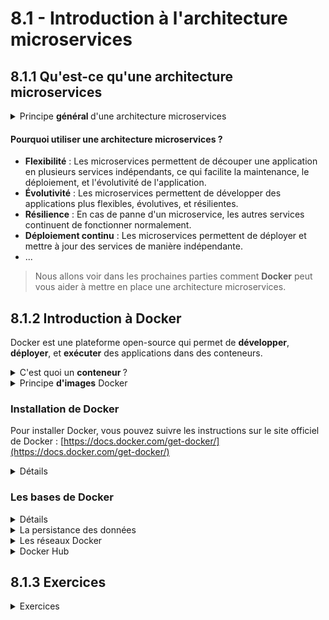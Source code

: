 # 8.1 - Introduction à l'architecture microservices

## 8.1.1 Qu'est-ce qu'une architecture microservices

<details><summary>Principe <b> général </b> d'une architecture microservices</summary>

Un microservice est une application qui est conçue pour être déployée et gérée de manière indépendante. Chaque microservice est une application autonome qui peut être déployée, mise à jour, et équilibrée de manière **indépendante**. Les microservices sont généralement conçus pour être **petits et spécialisés**, et ils communiquent entre eux via des API. 

On le compare souvent à une architecture monolithique, où toutes les fonctionnalités sont regroupées dans **une seule application**. Les microservices permettent de découper une application en plusieurs services indépendants, ce qui facilite la maintenance, le déploiement, et l'évolutivité de l'application. 

Jusqu'à présent, nous avons principalement travaillé avec des applications monolithiques, mais les microservices sont de plus en plus populaires, car ils permettent de développer des applications plus flexibles, évolutives, et résilientes.

<img alt="Schéma micro service vs monolithique" src="img/microservice.png" width="70%">

</details>

#### Pourquoi utiliser une architecture microservices ?

- **Flexibilité** : Les microservices permettent de découper une application en plusieurs services indépendants, ce qui facilite la maintenance, le déploiement, et l'évolutivité de l'application.
- **Évolutivité** : Les microservices permettent de développer des applications plus flexibles, évolutives, et résilientes.
- **Résilience** : En cas de panne d'un microservice, les autres services continuent de fonctionner normalement.
- **Déploiement continu** : Les microservices permettent de déployer et mettre à jour des services de manière indépendante.
- ...

> Nous allons voir dans les prochaines parties comment **Docker** peut vous aider à mettre en place une architecture microservices.

## 8.1.2 Introduction à Docker

Docker est une plateforme open-source qui permet de **développer**, **déployer**, et **exécuter** des applications dans des conteneurs. 

<details><summary>C'est quoi un <b> conteneur </b> ?</summary>

Un conteneur est une unité logicielle qui contient une application et toutes ses dépendances. Les conteneurs sont légers, portables, et sécurisés, et ils permettent d'isoler une application de son environnement. 

Les conteneurs sont similaires aux machines virtuelles, mais ils sont plus légers et plus rapides à démarrer. Les conteneurs partagent le noyau (*kernel*) de l'hôte, ce qui les rend plus efficaces en termes de ressources. (*Bien évidemment, ça n'empêche pas les *kernel panic*...*)  

<img alt="VM vs Docker" src="img/docker-vs-vm.png" width=70%>

Il existe plusieurs technologies de conteneurisation, mais Docker est l'une des plus populaires. (et son deamon containerd)

* De façon plus fondamentale, docker utilise un outil appelé `containerd` pour gérer les conteneurs. Ce *runtime* est responsable de la création, de la gestion, et de la destruction des conteneurs. Ce dernier est lui-même géré par un *deamon* appelé `dockerd`.  

   * `containerd` est un *runtime* de conteneurs open-source qui fournit une interface de bas niveau pour gérer les conteneurs, pour cela il vient interfacer avec le *kernel* de l'hôte en utilisant les fonctionnalités de conteneurisation du *kernel* Linux telles que `cgroups` et `namespaces`. Il le fait à travers la librairie `libcontainer` appelée par `runc`.
     * Les `cgroups` permettent de limiter les ressources utilisées par les conteneurs, tandis que les `namespaces` permettent d'isoler les processus et les ressources des conteneurs, ce sont des fonctionnalités du *kernel* Linux.

</details>

<details><summary>Principe <b>d'images</b> Docker</summary>

Une image Docker est un modèle de conteneur qui contient une application et toutes ses dépendances. Les images Docker sont créées à partir d'un fichier appelé `Dockerfile`, qui décrit comment construire l'image.

Les images Docker sont stockées dans un registre Docker, qui est un service qui permet de stocker et de partager des images Docker. Le registre Docker le plus connu est Docker Hub, qui est un service public qui permet de stocker et de partager des images Docker.

Pour exécuter une image Docker, on crée un conteneur à partir de l'image. Un conteneur est une instance d'une image Docker qui peut être exécutée, arrêtée, et supprimée.

</details>


### Installation de Docker

Pour installer Docker, vous pouvez suivre les instructions sur le site officiel de Docker : [https://docs.docker.com/get-docker/](https://docs.docker.com/get-docker/)

<details><summary>Détails</summary>

Pour installer Docker ainsi que Docker Compose le plus simplement possible, vous pouvez utiliser les commandes suivantes :

```bash
$ curl -fsSL https://get.docker.com -o get-docker.sh
$ sudo sh ./get-docker.sh
```

On peut tester l'installation de Docker en exécutant la commande suivante :

```bash
$ docker --version
Docker version 20.10.7, build f0df350
```
> La version est susceptible de changer.

</details>

### Les bases de Docker

<details><summary>Détails</summary>

#### Les commandes de base

Voici une liste des commandes Docker les plus courantes :
- `docker run` : Exécute une image Docker dans un conteneur.
- `docker search` : Recherche une image Docker dans un registre Docker.
- `docker pull` : Télécharge une image Docker depuis un registre Docker.
- `docker build` : Construit une image Docker à partir d'un fichier `Dockerfile`.
- `docker push` : Envoie une image Docker vers un registre Docker.
- `docker ps` : Affiche les conteneurs en cours d'exécution.
- `docker images` : Affiche les images Docker disponibles.
- ...

Pour plus d'informations sur les commandes Docker, vous pouvez consulter la documentation officielle : [https://docs.docker.com/engine/reference/commandline/docker/](https://docs.docker.com/engine/reference/commandline/docker/)

#### Le fichier `Dockerfile`

Le fichier `Dockerfile` est un fichier texte qui décrit comment construire une image Docker. Le `Dockerfile` contient une série d'instructions qui sont exécutées séquentiellement pour construire l'image.
Liste des instructions les plus courantes :
- `FROM` : Spécifie l'image de base.
- `RUN` : Exécute une commande dans l'image.
- `COPY` : Copie des fichiers dans l'image.
- `WORKDIR` : Définit le répertoire de travail.
- `EXPOSE` : Expose un port.
- `CMD` : Spécifie la commande par défaut à exécuter.
- ...

Pour plus d'informations sur les instructions Dockerfile, vous pouvez consulter la documentation officielle : [https://docs.docker.com/engine/reference/builder/](https://docs.docker.com/engine/reference/builder/)

</details>

<details><summary>La persistance des données</summary>

Les conteneurs Docker sont éphémères, ce qui signifie que les données stockées à l'intérieur d'un conteneur sont perdues lorsque le conteneur est supprimé. Pour persister les données, on peut utiliser des volumes Docker.

#### Montage d'un répertoire hôte

On peut monter un répertoire de l'hôte dans un conteneur Docker en utilisant l'option `-v` de la commande `docker run`. Cela permet de persister les données du conteneur sur le système hôte.

```bash
$ docker run -d --name webserver -p 80:80 -v /path/to/your/html:/usr/share/nginx/html nginx
```

Dans cet exemple, le répertoire `/path/to/your/html` de l'hôte est monté dans le répertoire `/usr/share/nginx/html` du conteneur. Cela permet de persister les données du serveur web.

#### Les volumes Docker

Les volumes Docker sont des mécanismes de stockage persistant qui permettent de partager des données entre les conteneurs Docker. Les volumes Docker sont indépendants des conteneurs, ce qui signifie qu'ils peuvent être partagés entre plusieurs conteneurs. Cela permet d'éviter des conflits de permissions avec le *file system* de l'hôte.

Pour créer un volume Docker, on peut utiliser la commande `docker volume create` :

```bash
$ docker volume create myvolume
```

On peut ensuite monter le volume dans un conteneur en utilisant l'option `--mount` de la commande `docker run` :

```bash
$ docker run -d --name dbserver --mount source=myvolume,target=/var/lib/mysql mysql
```

</details>

<details><summary>Les réseaux Docker</summary>

Les réseaux Docker permettent de connecter des conteneurs Docker entre eux. Les réseaux Docker sont des réseaux virtuels qui permettent aux conteneurs de communiquer entre eux.

#### Les différents types de réseaux Docker

Il existe plusieurs types de réseaux Docker :
- **Bridge network** : Le réseau par défaut pour les conteneurs Docker. Les conteneurs connectés à un réseau bridge peuvent communiquer entre eux.
  > Cela a créée un réseau privé pour les conteneurs sur l'hôte.
- **Host network** : Les conteneurs connectés à un réseau host partagent le même réseau que l'hôte.
  > Les conteneurs partagent le réseau de l'hôte.
- **Overlay network** : Les réseaux overlay permettent de connecter des conteneurs Docker sur plusieurs hôtes.
  >  Il permet la communication transparente entre les conteneurs déployés sur différents serveurs, créant ainsi un réseau virtuel global au sein d'un cluster Docker.
- **Macvlan network** : Les réseaux macvlan permettent de connecter des conteneurs Docker à un réseau physique.
  > Connecté directement à un réseau physique, chaque conteneur a une adresse IP sur le réseau physique, ainsi qu'une adresse MAC.
- **IPvlan network** : Les réseaux ipvlan permettent de connecter des conteneurs Docker à un réseau virtuel.
  > Les conteneurs sont connectés à un réseau virtuel, mais ils ont une adresse IP sur le réseau physique.

#### Exposer un service

Pour exposer un service d'un conteneur Docker sur un réseau, on peut utiliser l'option `-p` de la commande `docker run`. Cela permet de mapper un port du conteneur sur un port de l'hôte.

```bash
$ docker run -d --name webserver -p 80:80 nginx
```

#### Crée un réseau Docker

Pour créer un réseau Docker, on peut utiliser la commande `docker network create` :

```bash
$ docker network create mynetwork
```

On peut utiliser les options suivante:
- `-d` : pour spécifier le driver du réseau.
- `--subnet` : pour spécifier le sous-réseau du réseau.
- `--gateway` : pour spécifier la passerelle du réseau.
- `-o` : pour spécifier des options supplémentaires.

<details><summary>Exercices</summary>

Recherchez et utilisez la commande Docker pour créer un réseau de type `ipvlan` :
- Subnet : `10.23.12.0/24`
- Gateway : `10.23.12.254`
- Parent interface : `ens160`
- Mode : `L2`

</details>

</details>

<details><summary>Docker Hub</summary>

Docker Hub est un service public qui permet de stocker et de partager des images Docker. Docker Hub est un registre Docker qui contient des milliers d'images Docker prêtes à l'emploi.

```
https://hub.docker.com/
```

Pour rechercher une image Docker sur Docker Hub, on peut utiliser la commande `docker search` :

```bash
$ docker search nginx
```

Pour télécharger une image Docker depuis Docker Hub, on peut utiliser la commande `docker pull` :

```bash
$ docker pull nginx
```

#### Push vers Docker Hub
Une fois que vous avez créé une image Docker (par exemple en la buildant), et que vous l'avez taguée avec :
```bash
$ docker tag myimage username/myimage
```

On peut se connecter à Docker Hub avec la commande `docker login` :
```bash
$ docker login
```

Puis on peut pousser l'image vers Docker Hub avec la commande `docker push` :
```bash
$ docker push username/myimage:tag
```

</details>

## 8.1.3 Exercices

<details><summary>Exercices</summary>

<details><summary>Exercice  <b> très basique </b> </summary>

1. Lancer un conteneur Docker avec l'image `hello-world` :
   ```bash
   $ docker run hello-world
   ```
   > Que fait cette commande ?

2. On peut afficher tous les conteneurs en cours d'exécution avec la commande suivante :
   ```bash
   $ docker ps -a
   ```
   > Qu'est-ce que vous voyez ? Que fait l'option `-a` ?

Bon après cette courte introduction à Docker, nous allons voir comment Docker peut vous aider à mettre en place une architecture microservices.

</details>

<details><summary>Exercice  <b> serveur web basique</b> </summary>

Vous devez déployer un serveur web; avec **persistance des données.**  

Pour cela on va utiliser deux principes de Docker : **les volumes et les réseaux.**  

<details><summary>Réponse:</summary> 

```bash
$ docker run -d --name webserver -p 80:80 -v /path/to/your/html:/usr/share/nginx/html nginx
```

Les options utilisées dans cette commande sont les suivantes :
- `-d` : Exécute le conteneur en arrière-plan.
- `--name webserver` : Donne un nom au conteneur.
- `-p 80:80` : Mappe le port 80 du conteneur sur le port 80 de l'hôte.
- `-v /path/to/your/html:/usr/share/nginx/html` : Monte un volume pour persister les données du serveur web.

</details>
</details>

<details><summary>Exercice <b> Images Docker </b> </summary>

On va crée une image Docker à partir d'un conteneur existant.  

**Objectif**: 
* Crée un conteneur à partir de l'image `nginx`.
* Ajoute un fichier `index.html` personnalisé.
* Crée une image Docker à partir du conteneur.

On peux utiliser la commande `docker commit` pour créer une image Docker à partir d'un conteneur existant.  
La commande `docker exec` permet d'exécuter une commande dans un conteneur en cours d'exécution.

<details><summary>Réponse:</summary>

1. Créez un conteneur à partir de l'image `nginx` :
   ```bash
   $ docker run -d --name webserver nginx
   ```
2. Exécutez un shell interactif dans le conteneur :
   ```bash
   $ docker exec -it webserver /bin/bash
   ```
3. Ajouter un fichier `index.html` dans le répertoire `/usr/share/nginx/html` du conteneur :
   ```bash
   $ echo "Hello, World!" > /usr/share/nginx/html/index.html
   ```
4. Quittez le shell interactif :
   ```bash
   $ exit
   ```
5. Créez une image Docker à partir du conteneur `webserver` :
   ```bash
   $ docker commit webserver mynginx
   ```
6. Exécutez un conteneur à partir de l'image `mynginx` :
   ```bash
   $ docker run -d --name mywebserver -p 80:80 mynginx
   ```
7. Testez le serveur web en accédant à l'URL `http://localhost` dans votre navigateur.
   Ou avec la commande `curl` :
   ```bash
   $ curl localhost
   Hello, World!
   ```

</details>

---

Vous allez maintenant apprendre à créer une image Docker à partir d'un fichier `Dockerfile` et à exécuter un conteneur Docker à partir de cette image.

**Objectif**:
* Créez un fichier `Dockerfile` pour construire une image Docker personnalisée.
* Construisez l'image Docker à partir de l'image de base `ubuntu`.
* Installez un serveur web `nginx` dans l'image.
* Mettre à jour le fichier `index.html` du serveur web.
* Exécutez un conteneur à partir de l'image personnalisée.

On peut utiliser la commande `docker build` pour construire une image Docker à partir d'un fichier `Dockerfile`.

<details><summary>Réponse:</summary>

1. Créez un fichier `Dockerfile` avec le contenu suivant :
   ```Dockerfile
   FROM ubuntu
   RUN apt-get update && apt-get install -y nginx
   COPY index.html /var/www/html/index.html
   CMD ["nginx", "-g", "daemon off;"]
   ```
2. Créez un fichier `index.html` avec le contenu suivant :
   ```html
   <h1>Hello, World!</h1>
   ```
3. Construisez l'image Docker à partir du fichier `Dockerfile` :
   ```bash
   $ docker build -t mynginx .
   ```
   > Le point `.` à la fin de la commande indique que le `Dockerfile` se trouve dans le répertoire courant.
4. Exécutez un conteneur à partir de l'image `mynginx` :
   ```bash
   $ docker run -d --name mywebserver -p 80:80 mynginx
   ```
5. Testez le serveur web en accédant à l'URL `http://localhost` dans votre navigateur.
   Ou avec la commande `curl` :
   ```bash
   $ curl localhost
   <h1>Hello, World!</h1>
   ```

</details>

</details>
</details>